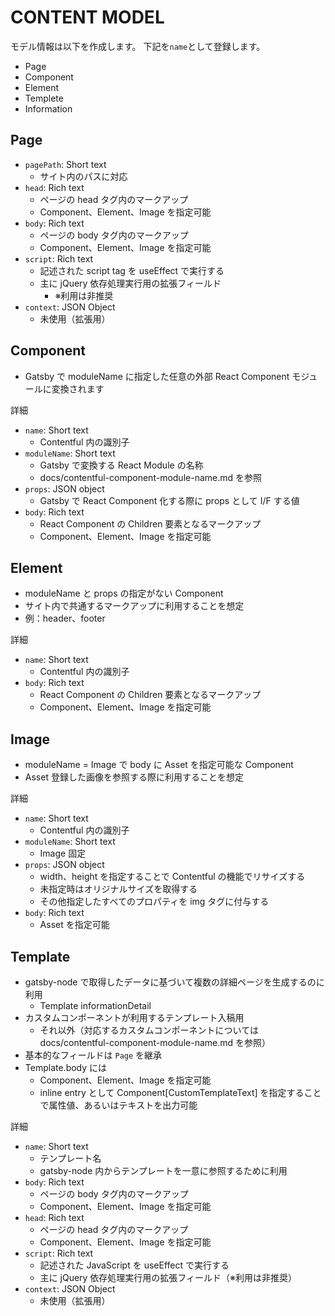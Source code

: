 # CONTENT MODEL

モデル情報は以下を作成します。
下記を`name`として登録します。

- Page
- Component
- Element
- Templete
- Information

## Page

- `pagePath`: Short text
  - サイト内のパスに対応
- `head`: Rich text
  - ページの head タグ内のマークアップ
  - Component、Element、Image を指定可能
- `body`: Rich text
  - ページの body タグ内のマークアップ
  - Component、Element、Image を指定可能
- `script`: Rich text
  - 記述された script tag を useEffect で実行する
  - 主に jQuery 依存処理実行用の拡張フィールド
    - ※利用は非推奨
- `context`: JSON Object
  - 未使用（拡張用）

## Component

- Gatsby で moduleName に指定した任意の外部 React Component モジュールに変換されます

詳細

- `name`: Short text
  - Contentful 内の識別子
- `moduleName`: Short text
  - Gatsby で変換する React Module の名称
  - docs/contentful-component-module-name.md を参照
- `props`: JSON object
  - Gatsby で React Component 化する際に props として I/F する値
- `body`: Rich text
  - React Component の Children 要素となるマークアップ
  - Component、Element、Image を指定可能

## Element

- moduleName と props の指定がない Component
- サイト内で共通するマークアップに利用することを想定
- 例：header、footer

詳細

- `name`: Short text
  - Contentful 内の識別子
- `body`: Rich text
  - React Component の Children 要素となるマークアップ
  - Component、Element、Image を指定可能

## Image

- moduleName = Image で body に Asset を指定可能な Component
- Asset 登録した画像を参照する際に利用することを想定

詳細

- `name`: Short text
  - Contentful 内の識別子
- `moduleName`: Short text
  - Image 固定
- `props`: JSON object
  - width、height を指定することで Contentful の機能でリサイズする
  - 未指定時はオリジナルサイズを取得する
  - その他指定したすべてのプロパティを img タグに付与する
- `body`: Rich text
  - Asset を指定可能

## Template

- gatsby-node で取得したデータに基づいて複数の詳細ページを生成するのに利用
  - Template informationDetail
- カスタムコンポーネントが利用するテンプレート入稿用
  - それ以外（対応するカスタムコンポーネントについては docs/contentful-component-module-name.md を参照）
- 基本的なフィールドは `Page` を継承
- Template.body には
  - Component、Element、Image を指定可能
  - inline entry として Component[CustomTemplateText] を指定することで属性値、あるいはテキストを出力可能

詳細

- `name`: Short text
  - テンプレート名
  - gatsby-node 内からテンプレートを一意に参照するために利用
- `body`: Rich text
  - ページの body タグ内のマークアップ
  - Component、Element、Image を指定可能
- `head`: Rich text
  - ページの head タグ内のマークアップ
  - Component、Element、Image を指定可能
- `script`: Rich text
  - 記述された JavaScript を useEffect で実行する
  - 主に jQuery 依存処理実行用の拡張フィールド（※利用は非推奨）
- `context`: JSON Object
  - 未使用（拡張用）
